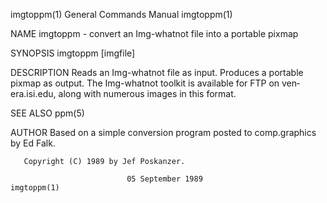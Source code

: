 imgtoppm(1)                General Commands Manual                imgtoppm(1)

NAME
       imgtoppm - convert an Img-whatnot file into a portable pixmap

SYNOPSIS
       imgtoppm [imgfile]

DESCRIPTION
       Reads  an  Img-whatnot  file  as input.  Produces a portable pixmap as
       output.   The  Img-whatnot  toolkit  is  available  for  FTP  on  ven‐
       era.isi.edu, along with numerous images in this format.

SEE ALSO
       ppm(5)

AUTHOR
       Based  on  a  simple  conversion program posted to comp.graphics by Ed
       Falk.

       Copyright (C) 1989 by Jef Poskanzer.

                              05 September 1989                   imgtoppm(1)

